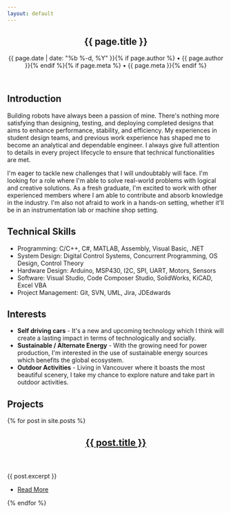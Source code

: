 ```yaml
---
layout: default
---
```


<div id="main">
  <article>
    <header>
      <h1 class="post-title">{{ page.title }}</h1>
      <p class="post-meta">{{ page.date | date: "%b %-d, %Y" }}{% if page.author %} • {{ page.author }}{% endif %}{% if page.meta %} • {{ page.meta }}{% endif %}</p>
    </header>

<section>
<div class="info" markdown="1">  

## Introduction
Building robots have always been a passion of mine. There's nothing more satisfying than designing, testing, and deploying completed designs that aims to enhance performance, stability, and efficiency. My experiences in student design teams, and previous work experience has shaped me to become an analytical and dependable engineer. I always give full attention to details in every project lifecycle to ensure that technical functionalities are met.

I'm eager to tackle new challenges that I will undoubtably will face. I'm looking for a role where I'm able to solve real-world problems with logical and creative solutions. As a fresh graduate, I'm excited to work with other experienced members where I am able to contribute and absorb knowledge in the industry. I'm also not afraid to work in a hands-on setting, whether it'll be in an instrumentation lab or machine shop setting. 

## Technical Skills
* Programming: C/C++, C#, MATLAB, Assembly, Visual Basic, .NET
* System Design: Digital Control Systems, Concurrent Programming, OS Design, Control Theory
* Hardware Design: Arduino, MSP430, I2C, SPI, UART, Motors, Sensors
* Software: Visual Studio, Code Composer Studio, SolidWorks, KiCAD, Excel VBA
* Project Management: Git, SVN, UML, Jira, JDEdwards

## Interests
* **Self driving cars** - It's a new and upcoming technology which I think will create a lasting impact in terms of technologically and socially.
* **Sustainable / Alternate Energy** - With the growing need for power production, I'm interested in the use of sustainable energy sources which benefits the global ecosystem.
* **Outdoor Activities** - Living in Vancouver where it boasts the most beautiful scenery, I take my chance to explore nature and take part in outdoor activities.

## Projects

</div>	  
    </section>
    <section>
      <footer>
        <div class="row">
        {% for post in site.posts %}
        <article class="{% cycle '6u', '6u$' %} 12u(small) excerpt">
          <header>
            <h2><a href="{{ post.url }}">{{ post.title }}</a></h2>
          </header>
          <section>
            {{ post.excerpt }}
          </section>
          <footer>
            <ul class="actions">
              <li><a href="{{ post.url }}" class="button">Read More</a></li>
            </ul>
          </footer>
        </article>
        {% endfor %}  
        </div>
      </footer>
    </section>
  </article>
</div>
